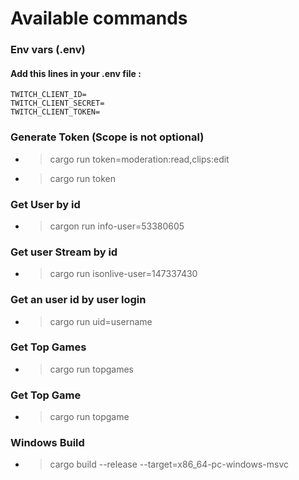 # Available commands

### Env vars (.env)

#### Add this lines in your .env file :

    TWITCH_CLIENT_ID=
    TWITCH_CLIENT_SECRET=
    TWITCH_CLIENT_TOKEN=

### Generate Token (Scope is not optional)

- > cargo run token=moderation:read,clips:edit
- > cargo run token

### Get User by id

- > cargon run info-user=53380605

### Get user Stream by id

- > cargo run isonlive-user=147337430

### Get an user id by user login

- > cargo run uid=username

### Get Top Games

- > cargo run topgames

### Get Top Game

- > cargo run topgame

### Windows Build
- > cargo build --release --target=x86_64-pc-windows-msvc